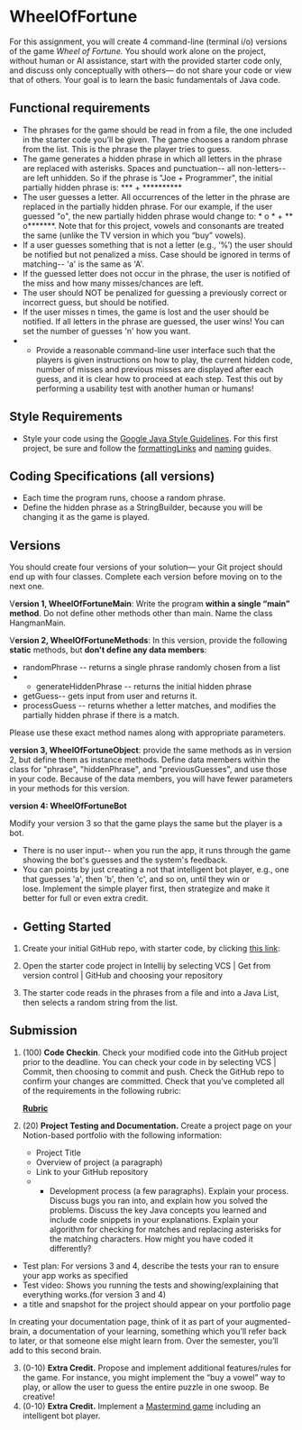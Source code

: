 # WheelOfFortune
For this assignment, you will create 4 command-line (terminal i/o) versions of the game *Wheel of Fortune.* You should work alone on the project, without human or AI assistance,  start with the provided starter code only, and discuss only conceptually with others— do not share your code or view that of others. Your goal is to learn the basic fundamentals of Java code.

## **Functional requirements**

- The phrases for the game should be read in from a file, the one included in the starter code you’ll be given. The game chooses a random phrase from the list. This is the phrase the player tries to guess.
- The game generates a hidden phrase in which all letters in the phrase are replaced with asterisks. Spaces and punctuation-- all non-letters-- are left unhidden. So if the phrase is "Joe + Programmer", the initial partially hidden phrase is: *** + **********
- The user guesses a letter. All occurrences of the letter in the phrase are replaced in the partially hidden phrase. For our example, if the user guessed "o", the new partially hidden phrase would change to: * o * + ** o*******. Note that for this project, vowels and consonants are treated the same (unlike the TV version in which you “buy” vowels).
- If a user guesses something that is not a letter (e.g., ‘%’) the user should be notified but not penalized a miss. Case should be ignored in terms of matching-- 'a' is the same as 'A'.
- If the guessed letter does not occur in the phrase, the user is notified of the miss and how many misses/chances are left.
- The user should NOT be penalized for guessing a previously correct or incorrect guess, but should be notified.
- If the user misses n times, the game is lost and the user should be notified. If all letters in the phrase are guessed, the user wins! You can set the number of guesses 'n' how you want.
- - Provide a reasonable command-line user interface such that the players is given instructions on how to play, the current hidden code, number of misses and previous misses are displayed after each guess, and it is clear how to proceed at each step. Test this out by performing a usability test with another human or humans!

## **Style Requirements**

- Style your code using the [Google Java Style Guidelines](https://google.github.io/styleguide/javaguide.html). For this first project, be sure and follow the [formattingLinks](https://google.github.io/styleguide/javaguide.html#s4-formatting) and [naming](https://google.github.io/styleguide/javaguide.html#s5-naming) guides.

## **Coding Specifications (all versions)**

- Each time the program runs, choose a random phrase.
- Define the hidden phrase as a StringBuilder, because you will be changing it as the game is played.

## **Versions**

You should create four versions of your solution— your Git project should end up with four classes. Complete each version before moving on to the next one.

V**ersion 1, WheelOfFortuneMain**: Write the program **within a single “main” method**. Do not define other methods other than main. Name the class HangmanMain. 

V**ersion 2, WheelOfFortuneMethods**: In this version, provide the following **static** methods, but **don't define any data members**:

- randomPhrase -- returns a single phrase randomly chosen from a list
- - generateHiddenPhrase -- returns the initial hidden phrase
- getGuess-- gets input from user and returns it.
- processGuess -- returns whether a letter matches, and modifies the partially hidden phrase if there is a match.

Please use these exact method names along with appropriate parameters.

**version 3, WheelOfFortuneObject**: provide the same methods as in version 2, but define them as instance methods. Define data members within the class for "phrase", "hiddenPhrase", and "previousGuesses", and use those in your code. Because of the data members, you will have fewer parameters in your methods for this version.

**version 4: WheelOfFortuneBot**

Modify your version 3 so that the game plays the same but the player is a bot.

- There is no user input-- when you run the app, it runs through the game showing the bot's guesses and the system's feedback.
- You can  points by just creating a not that intelligent bot player, e.g., one that guesses 'a', then 'b', then 'c', and so on, until they win or lose. Implement the simple player first, then strategize and make it better for full or even extra credit.
- ## **Getting Started**

1. Create your initial GitHub repo, with starter code, by clicking [this link](https://classroom.github.com/a/AByFYhpV):

2. Open the starter code project in Intellij by selecting VCS | Get from version control | GitHub and choosing your repository

3. The starter code reads in the phrases from a file and into a Java List, then selects a random string from the list. 

## **Submission**

1. (100) **Code Checkin**. Check your modified code into the GitHub project prior to the deadline. You can check your code in by selecting VCS | Commit, then choosing to commit and push. Check the GitHub repo to confirm your changes are committed. Check that you’ve completed all of the requirements in the following rubric:
    
    [**Rubric**](https://docs.google.com/spreadsheets/d/18lMVwet1XvrVoKyci_sHpzNx99NJlaSyJV6cXDOKpIY/edit?usp=sharing)
    
2. (20) **Project Testing and Documentation.** Create a project page on your Notion-based portfolio with the following information:
    - Project Title
    - Overview of project (a paragraph)
    - Link to your GitHub repository
    - - Development process (a few paragraphs). Explain your process. Discuss bugs you ran into, and explain how you solved the problems. Discuss the key Java concepts you learned and include code snippets in your explanations. Explain your algorithm for checking for matches and replacing asterisks for the matching characters. How might you have coded it differently?
- Test plan: For versions 3 and 4, describe the tests your ran to ensure your app works as specified
- Test video: Shows you running the tests and showing/explaining that everything works.(for version 3 and 4)
- a title and snapshot for the project should appear on your portfolio page

In creating your documentation page, think of it as part of your augmented-brain, a documentation of your learning, something which you’ll  refer back to later, or that someone else might learn from. Over the semester, you’ll add to this second brain.

3. (0-10) **Extra Credit.** Propose and implement additional features/rules for the game. For instance, you might implement the “buy a vowel” way to play, or allow the user to guess the entire puzzle in one swoop. Be creative!
4. (0-10) **Extra Credit.** Implement a [Mastermind game](https://www.notion.so/b3ef1a868cfe4b6f82cc2217303c9dc5?pvs=21) including an intelligent bot player.
